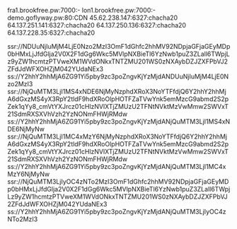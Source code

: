 fra1.brookfree.pw:7000:-
lon1.brookfree.pw:7000:-
demo.goflyway.pw:80:CDN
45.62.238.147:6327:chacha20
64.137.251.141:6327:chacha20
64.137.250.136:6327:chacha20
64.137.228.35:6327:chacha20
 
ssr://NDUuNjIuMjM4LjE0Nzo2MzI3OmF1dGhfc2hhMV92NDpjaGFjaGEyMDp0bHMxLjJfdGlja2V0X2F1dGg6Wkc5MVlpNXBieTl6YzNwb1puZ3ZLall6TWpjLz9yZW1hcmtzPTVweXM1WVdONkxTNTZMU201WS0zNXAybDZJZXFPbVJ2ZFdJdWFXOHZjM042YUdaNEx3
ss://Y2hhY2hhMjA6ZG91Yi5pby9zc3poZngvKjYzMjdANDUuNjIuMjM4LjE0Nzo2MzI3
ssr://NjQuMTM3LjI1MS4xNDE6NjMyNzphdXRoX3NoYTFfdjQ6Y2hhY2hhMjA6dGxzMS4yX3RpY2tldF9hdXRoOlpHOTFZaTVwYnk5emMzcG9abmd2S2pZek1qYy8_cmVtYXJrcz01cHlzNVlXTjZMUzU2TFNtNVktMzVwMmw2SWVxT21SdmRXSXVhVzh2YzNONmFHWjRMdw
ss://Y2hhY2hhMjA6ZG91Yi5pby9zc3poZngvKjYzMjdANjQuMTM3LjI1MS4xNDE6NjMyNw
ssr://NjQuMTM3LjI1MC4xMzY6NjMyNzphdXRoX3NoYTFfdjQ6Y2hhY2hhMjA6dGxzMS4yX3RpY2tldF9hdXRoOlpHOTFZaTVwYnk5emMzcG9abmd2S2pZek1qYy8_cmVtYXJrcz01cHlzNVlXTjZMUzU2TFNtNVktMzVwMmw2SWVxT21SdmRXSXVhVzh2YzNONmFHWjRMdw
ss://Y2hhY2hhMjA6ZG91Yi5pby9zc3poZngvKjYzMjdANjQuMTM3LjI1MC4xMzY6NjMyNw
ssr://NjQuMTM3LjIyOC4zNTo2MzI3OmF1dGhfc2hhMV92NDpjaGFjaGEyMDp0bHMxLjJfdGlja2V0X2F1dGg6Wkc5MVlpNXBieTl6YzNwb1puZ3ZLall6TWpjLz9yZW1hcmtzPTVweXM1WVdONkxTNTZMU201WS0zNXAybDZJZXFPbVJ2ZFdJdWFXOHZjM042YUdaNEx3
ss://Y2hhY2hhMjA6ZG91Yi5pby9zc3poZngvKjYzMjdANjQuMTM3LjIyOC4zNTo2MzI3
 
